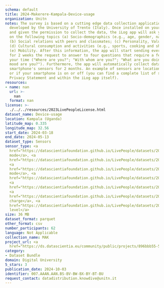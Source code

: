 ```yaml
---
schema: default
title: 2024-Makerere-Kampala-Device-usage
organization: Unitn
notes: The survey is based on a cutting edge data collection application called iLog1,
  developed by the University of Trento (Italy). Once installed on your smartphone
  and given the permission to collect the data, the iLog app will ask you information
  on the following topics (a) Socio-demographics (e.g., age, gender, nationality);
  (b) Social relations with peers and classmates; (c) Personality, Values and Competences;
  (d) Cultural consumption and activities (e.g., sports, cooking and shopping habits);
  (e) Mobility. After this information, the app will start sending every 30 minutes
  for 2 weeks the request to answer to four questions that require a few seconds of
  your time ("Where are you?"; "With whom are you?"; "What are you doing?"; and "What
  mood are you?"). Furthermore, the app will automatically collect data from your
  smartphone's sensors for 2 months. An example of sensors are location, bluetooth
  or if your smartphone is on or off (you can find a complete list of sensors in the
  Privacy Statement and within the iLog app itself).
resources:
- name: nan
  url: >-
    nan
  format: nan
license: >-
  ./../../resources/2023LivePeopleLicense.html
dataset_name: Device-usage
location: Kampala (Uganda)
latitude_map: 0.335
longitude_map: 32.56
start_date: 2024-03-18
end_date: 2024-05-13
dataset_type: Sensors
sensor_type: <a 
  href="https://datascientiafoundation.github.io/LivePeople/datasets/2024-MAK-Kampala-Airplane%20Mode%20Event/">airplane
  mode</a>, <a 
  href="https://datascientiafoundation.github.io/LivePeople/datasets/2024-MAK-Kampala-Doze/">doze</a>,
  <a 
  href="https://datascientiafoundation.github.io/LivePeople/datasets/2024-MAK-Kampala-Ring%20Mode%20Event/">ring
  mode</a>, <a 
  href="https://datascientiafoundation.github.io/LivePeople/datasets/2024-MAK-Kampala-Screen/">screen</a>,
  <a 
  href="https://datascientiafoundation.github.io/LivePeople/datasets/2024-MAK-Kampala-Touch/">touch</a>,
  <a 
  href="https://datascientiafoundation.github.io/LivePeople/datasets/2024-MAK-Kampala-Battery%20Charge%20Event/">battery
  charge</a>, <a 
  href="https://datascientiafoundation.github.io/LivePeople/datasets/2024-MAK-Kampala-Battery%20Monitoring%20Log/">battery
  level</a>
size: 36 MB
dataset_format: parquet
other_format: csv
number_participants: 62
language: Not Applicable
collection_name: MAK
project_url: <a 
  href="https://ds.datascientia.eu/community/public/projects/896bbb55-5ee2-4653-9b43-69cc88633ec10">https://ds.datascientia.eu/community/public/projects/896bbb55-5ee2-4653-9b43-69cc88633ec10</a>
category:
- Dataset Bundle
domain: Digital University
5_stars: 3
publication_date: 2024-10-03
identifier: 007.AAAN.AAN.BS-BV-BW-BX-BY-BT-BU
request_contact: datadistribution.knowdive@unitn.it
---
```

